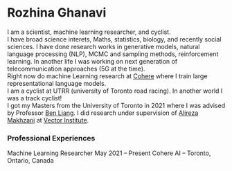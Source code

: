 # Rozhina Ghanavi

I am a scientist, machine learning researcher, and cyclist.<br/> 
I have broad science interets, Maths, statistics, biology, and recently social sciences. I have done research works in generative models, natural language processing (NLP), MCMC and sampling methods, reinforcement learning. In another life I was working on next generation of telecommunication approaches (5G at the time). <br/>
Right now do machine Learning research at [Cohere](https://cohere.ai/) where I train large representational language models.<br/> 
I am a cyclist at UTRR (university of Toronto road racing). In another world I was a track cyclist! <br/> 
I got my Masters from the University of Toronto in 2021 where I was advised by Professor [Ben Liang](https://www.comm.utoronto.ca/~liang/). I did research under supervision of [Alireza Makhzani](http://www.alireza.ai/) at [Vector Institute](https://vectorinstitute.ai/).

### Professional Experiences

Machine Learning Researcher            May 2021 – Present
Cohere AI – Toronto, Ontario, Canada



